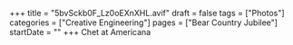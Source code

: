 +++
title = "5bvSckb0F_Lz0oEXnXHL.avif"
draft = false
tags = ["Photos"]
categories = ["Creative Engineering"]
pages = ["Bear Country Jubilee"]
startDate = ""
+++
Chet at Americana
